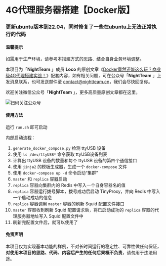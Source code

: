 # 4G代理服务器搭建【Docker版】
### 更新ubuntu版本到22.04，同时修复了一些在ubuntu上无法正常执行的代码
#### 温馨提示

如需用于生产环境，请参考本搭建方式的思路、结合自身业务环境调整。

本项目为「**NightTeam** 」成员 **Loco** 的原创文章《[Docker竟然还能这么玩？商业级4G代理搭建实战！](https://mp.weixin.qq.com/s/YHLko6nw3AcPEaU_H15esQ)》配套内容，如有相关问题，可在公众号「**NightTeam** 」上发消息联系，也可发送邮件至 contact@nightteam.cn，我们会尽快回复你。

欢迎关注微信公众号「**NightTeam** 」，更多高质量原创文章都在这里。

![扫码关注公众号](https://i.loli.net/2019/09/18/hyxgIA2i5B3d6Ol.jpg)

#### 使用方法

运行 `run.sh` 即可启动

内部启动流程：

1. `generate_docker_compose.py` 检测 ttyUSB 设备
2. 使用 `ls /dev/ttyUSB*` 命令获取 ttyUSB设备列表
3. 计算出 ttyUSB 设备的数量和每个 ttyUSB 设备的第四个通信接口
4. 使用 `jinja2` 的模板生成器，生成一个 `docker-compose` 文件
5. 使用 `docker-compose up -d` 命令启动“集群”
6. `master` 和 `replica` 容器启动
7. `replica` 容器向集群内的 Redis 中写入一个自身容器名的值
8. `replica` 容器运行拨号脚本，拨号成功后启动 TinyProxy，并向 Redis 中写入一个启动成功的信息
9. `replica` 容器调用 `master` 容器的刷新 Squid 配置文件接口
10. `master` 容器收到刷新 Squid 配置请求后，将已启动成功的 `replica` 容器的代理服务器地址写入 Squid 配置文件中
11. 刷新完配置文件后，就可以使用了

#### 免责声明

本项目仅为实现基本功能的样例，不对长时间运行的稳定性、可靠性做任何保证，**对使用本项目的思路、代码、内容后产生的任何后果概不负责**，请勿用于违法用途。
